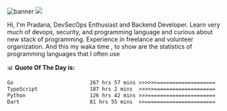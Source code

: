 ![banner](.github/banner-profile.jpeg)
<img src="https://user-images.githubusercontent.com/73097560/115834477-dbab4500-a447-11eb-908a-139a6edaec5c.gif"></p>

Hi, I'm Pradana, DevSecOps Enthusiast and Backend Developer. Learn very much of devops, security, and programming language and curious about new stack of programming. Experience in freelance and volunteer organization. And this my waka time , to show are the statistics of programming languages that I often use

📊 **Quote Of The Day is:**
<!--START_SECTION:waka-->

```txt
Go                         267 hrs 57 mins >>>>>>===================   25.84 %
TypeScript                 187 hrs 2 mins  >>>>>====================   18.03 %
Python                     126 hrs 42 mins >>>======================   12.22 %
Dart                       81 hrs 55 mins  >>=======================   07.90 %
```

<!--END_SECTION:waka-->
